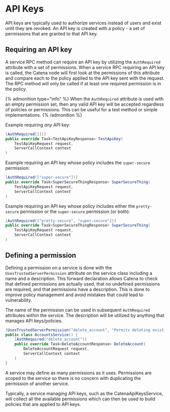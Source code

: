 # API Keys

API keys are typically used to authorize services instead of users and exist until they are revoked. An API key is
created with a policy - a set of permissions that are granted to that API key.

## Requiring an API key

A service RPC method can require an API key by utilizing the `AuthRequired` attribute with a set of permissions. When a service RPC
requiring an API key is called, the Catena node will first look at the permissions of this attribute and compare each to
the policy applied to the API key sent with the request. The RPC method will only be called if at least one required
permission is in the policy.

{% admonition type="info" %}
When the `AuthRequired` attribute is used with an empty permission set, then any valid API key will
be accepted regardless of policies or permissions. This can be useful for a test method or simple implementations.
{% /admonition %}

Example requiring _any_ API key:

```C#
[AuthRequired([])]
public override Task<TestApiKeyResponse> TestApiKey(
    TestApiKeyRequest request,
    ServerCallContext context
)
```

Example requiring an API key whose policy includes the `super-secure` permission:

```C#
[AuthRequired(["super-secure"])]
public override Task<SuperSecureThingResponse> SuperSecureThing(
    TestApiKeyRequest request,
    ServerCallContext context
)
```

Example requiring an API key whose policy includes either the `pretty-secure` permission or the `super-secure`
permission (or both):

```C#
[AuthRequired(["pretty-secure", "super-secure"])]
public override Task<SuperSecureThingResponse> SuperSecureThing(
    TestApiKeyRequest request,
    ServerCallContext context
)
```

## Defining a permission

Defining a permission on a service is done with the `UsesTrustedServerPermission` attribute on the service class
including a name and a description. This forward declaration allows Catena to check that defined permissions are
actually used, that no undefined permissions are required, and that permissions have a description. This is done to
improve policy management and avoid mistakes that could lead to vulnerability.

The name of the permission can be used in subsequent `AuthRequired` attributes within the service. The description will
be utilized by anything that manages API keys/policies.

```C# {% title="Permission declaration example" %}
[UsesTrustedServerPermission("delete_account", "Permits deleting existing accounts.")]
public class AccountsService() {
    [AuthRequired("delete_account")]
    public override Task<DeleteAccountResponse> DeleteAccount(
        DeleteAccountRequest request,
        ServerCallContext context
    )
}
```

A service may define as many permissions as it uses. Permissions are scoped to the service so there is no concern with
duplicating the permission of another service.

Typically, a service managing API keys, such as the CatenaApiKeysService, will collect all the available permissions
which can then be used to build policies that are applied to API keys.

<!-- TODO: need a section on building policies -->